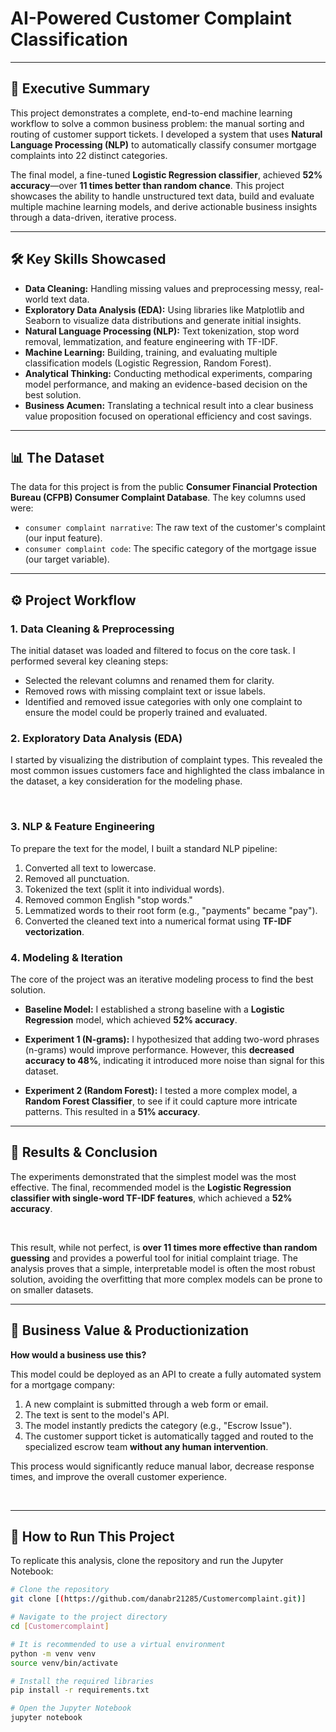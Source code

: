 # AI-Powered Customer Complaint Classification
---

## 🚀 Executive Summary

This project demonstrates a complete, end-to-end machine learning workflow to solve a common business problem: the manual sorting and routing of customer support tickets. I developed a system that uses **Natural Language Processing (NLP)** to automatically classify consumer mortgage complaints into 22 distinct categories.

The final model, a fine-tuned **Logistic Regression classifier**, achieved **52% accuracy**—over **11 times better than random chance**. This project showcases the ability to handle unstructured text data, build and evaluate multiple machine learning models, and derive actionable business insights through a data-driven, iterative process.

---

## 🛠️ Key Skills Showcased

* **Data Cleaning:** Handling missing values and preprocessing messy, real-world text data.
* **Exploratory Data Analysis (EDA):** Using libraries like Matplotlib and Seaborn to visualize data distributions and generate initial insights.
* **Natural Language Processing (NLP):** Text tokenization, stop word removal, lemmatization, and feature engineering with TF-IDF.
* **Machine Learning:** Building, training, and evaluating multiple classification models (Logistic Regression, Random Forest).
* **Analytical Thinking:** Conducting methodical experiments, comparing model performance, and making an evidence-based decision on the best solution.
* **Business Acumen:** Translating a technical result into a clear business value proposition focused on operational efficiency and cost savings.

---

## 📊 The Dataset

The data for this project is from the public **Consumer Financial Protection Bureau (CFPB) Consumer Complaint Database**. The key columns used were:

* `consumer complaint narrative`: The raw text of the customer's complaint (our input feature).
* `consumer complaint code`: The specific category of the mortgage issue (our target variable).

---

## ⚙️ Project Workflow

### 1. Data Cleaning & Preprocessing
The initial dataset was loaded and filtered to focus on the core task. I performed several key cleaning steps:
* Selected the relevant columns and renamed them for clarity.
* Removed rows with missing complaint text or issue labels.
* Identified and removed issue categories with only one complaint to ensure the model could be properly trained and evaluated.

### 2. Exploratory Data Analysis (EDA)
I started by visualizing the distribution of complaint types. This revealed the most common issues customers face and highlighted the class imbalance in the dataset, a key consideration for the modeling phase.

<br>

### 3. NLP & Feature Engineering
To prepare the text for the model, I built a standard NLP pipeline:
1.  Converted all text to lowercase.
2.  Removed all punctuation.
3.  Tokenized the text (split it into individual words).
4.  Removed common English "stop words."
5.  Lemmatized words to their root form (e.g., "payments" became "pay").
6.  Converted the cleaned text into a numerical format using **TF-IDF vectorization**.

### 4. Modeling & Iteration
The core of the project was an iterative modeling process to find the best solution.

* **Baseline Model:** I established a strong baseline with a **Logistic Regression** model, which achieved **52% accuracy**.

* **Experiment 1 (N-grams):** I hypothesized that adding two-word phrases (n-grams) would improve performance. However, this **decreased accuracy to 48%**, indicating it introduced more noise than signal for this dataset.

* **Experiment 2 (Random Forest):** I tested a more complex model, a **Random Forest Classifier**, to see if it could capture more intricate patterns. This resulted in a **51% accuracy**.

---

## 🎯 Results & Conclusion

The experiments demonstrated that the simplest model was the most effective. The final, recommended model is the **Logistic Regression classifier with single-word TF-IDF features**, which achieved a **52% accuracy**.

<br>

This result, while not perfect, is **over 11 times more effective than random guessing** and provides a powerful tool for initial complaint triage. The analysis proves that a simple, interpretable model is often the most robust solution, avoiding the overfitting that more complex models can be prone to on smaller datasets.

---

## 🏢 Business Value & Productionization

**How would a business use this?**

This model could be deployed as an API to create a fully automated system for a mortgage company:

1.  A new complaint is submitted through a web form or email.
2.  The text is sent to the model's API.
3.  The model instantly predicts the category (e.g., "Escrow Issue").
4.  The customer support ticket is automatically tagged and routed to the specialized escrow team **without any human intervention**.

This process would significantly reduce manual labor, decrease response times, and improve the overall customer experience.

<br>

---

## 🚀 How to Run This Project

To replicate this analysis, clone the repository and run the Jupyter Notebook:

```bash
# Clone the repository
git clone [(https://github.com/danabr21285/Customercomplaint.git)]

# Navigate to the project directory
cd [Customercomplaint]

# It is recommended to use a virtual environment
python -m venv venv
source venv/bin/activate

# Install the required libraries
pip install -r requirements.txt

# Open the Jupyter Notebook
jupyter notebook
